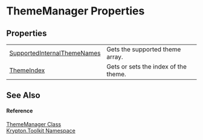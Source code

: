 # ThemeManager Properties




## Properties
<table>
<tr>
<td><a href="dd252deb-3205-f306-def1-dbfa9ecc63f7.md">SupportedInternalThemeNames</a></td>
<td>Gets the supported theme array.</td></tr>
<tr>
<td><a href="add5cd84-1103-2fd7-21f4-47758fb2ffac.md">ThemeIndex</a></td>
<td>Gets or sets the index of the theme.</td></tr>
</table>

## See Also


#### Reference
<a href="c3557dc0-134b-b1fa-5e72-c57856c5b309.md">ThemeManager Class</a>  
<a href="79d2eac2-21f4-54ff-7552-b20c33c30600.md">Krypton.Toolkit Namespace</a>  
